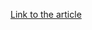 [Link to the article](https://bi.zone/expertise/blog/shpiony-sticky-werewolf-atakuyut-gosudarstvennye-organizatsii-rossii-i-belarusi/)
